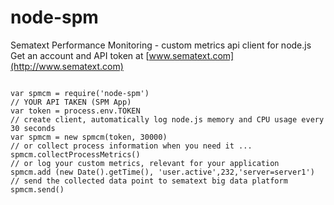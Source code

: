 node-spm
========

Sematext Performance Monitoring - custom metrics api client for node.js
Get an account and API token at [www.sematext.com](http://www.sematext.com)

```

var spmcm = require('node-spm')
// YOUR API TAKEN (SPM App)
var token = process.env.TOKEN
// create client, automatically log node.js memory and CPU usage every 30 seconds
var spmcm = new spmcm(token, 30000)
// or collect process information when you need it ...
spmcm.collectProcessMetrics()
// or log your custom metrics, relevant for your application
spmcm.add (new Date().getTime(), 'user.active',232,'server=server1')
// send the collected data point to sematext big data platform
spmcm.send()

```

